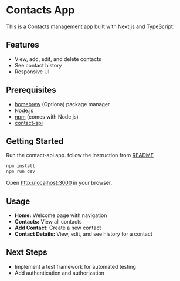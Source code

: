 # Contacts App

This is a Contacts management app built with [Next.js](https://nextjs.org) and TypeScript.

## Features

- View, add, edit, and delete contacts
- See contact history
- Responsive UI

## Prerequisites

- [homebrew](https://brew.sh/) (Optiona) package manager
- [Node.js](https://formulae.brew.sh/formula/node)
- [npm](https://www.npmjs.com/) (comes with Node.js)
- [contact-api](https://github.com/artashio/contacts-api)

## Getting Started

Run the contact-api app. follow the instruction from [README](https://github.com/artashio/contacts-api/blob/main/README.md)

```bash
npm install
npm run dev
```

Open [http://localhost:3000](http://localhost:3000) in your browser.

## Usage

- **Home:** Welcome page with navigation
- **Contacts:** View all contacts
- **Add Contact:** Create a new contact
- **Contact Details:** View, edit, and see history for a contact

## Next Steps

- Implement a test framework for automated testing
- Add authentication and authorization
